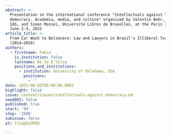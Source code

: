 ```yaml
---
abstract: >-
  Presentation in the international conference "Intellectuals against liberal
  democracy. Academia, media, and culture" organized by Valentin Behr, Paris
  IAS, and Simon Massei, Université Libres de Bruxelles, at the Paris IAS, on
  June 2-3, 2022
article_title: >-
  From Car Wash to Bolsonaro: Law and Lawyers in Brazil's Illiberal Turn
  (2014–2018)
authors:
  - firstname: Fabio
    is_institution: false
    lastname: De Sa E Silva
    positions_and_institutions:
      - institution: University of Oklahoma, USA
        positions:
          - ''
date: 2022-06-02T05:00:00.000Z
highlight: false
issue: content/issues/intellectuals-against-democracy.md
needDOI: false
published: true
start: '94'
stop: '1586'
subissue: false
yt: C11qgbuGMZ8

---
```

<Youtube yt="C11qgbuGMZ8" caption="From Car Wash to Bolsonaro: Law and Lawyers in Brazil's Illiberal Turn (2014–2018)" start="94" stop="1586"></Youtube>
